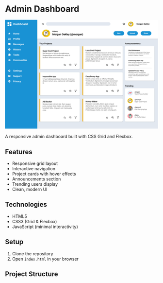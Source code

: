 # Admin Dashboard

![Dashboard Preview](./dashboard-project.png)

A responsive admin dashboard built with CSS Grid and Flexbox.

## Features

- Responsive grid layout
- Interactive navigation
- Project cards with hover effects
- Announcements section
- Trending users display
- Clean, modern UI

## Technologies

- HTML5
- CSS3 (Grid & Flexbox)
- JavaScript (minimal interactivity)

## Setup

1. Clone the repository
2. Open `index.html` in your browser

## Project Structure

